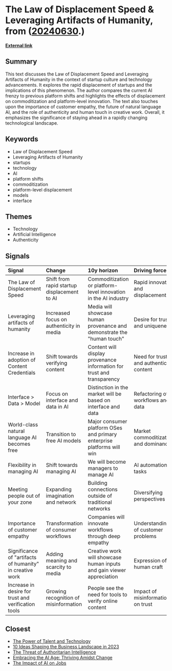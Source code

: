 # __The Law of Displacement Speed & Leveraging Artifacts of Humanity__, from ([20240630](https://kghosh.substack.com/p/20240630).)

__[External link](https://www.implications.com/p/the-law-of-displacement-speed-and?utm_source=substack&utm_medium=email)__



## Summary

This text discusses the Law of Displacement Speed and Leveraging Artifacts of Humanity in the context of startup culture and technology advancements. It explores the rapid displacement of startups and the implications of this phenomenon. The author compares the current AI frenzy to previous platform shifts and highlights the effects of displacement on commoditization and platform-level innovation. The text also touches upon the importance of customer empathy, the future of natural language AI, and the role of authenticity and human touch in creative work. Overall, it emphasizes the significance of staying ahead in a rapidly changing technological landscape.

## Keywords

* Law of Displacement Speed
* Leveraging Artifacts of Humanity
* startups
* technology
* AI
* platform shifts
* commoditization
* platform-level displacement
* models
* interface

## Themes

* Technology
* Artificial Intelligence
* Authenticity

## Signals

| Signal                                                   | Change                                      | 10y horizon                                                            | Driving force                          |
|:---------------------------------------------------------|:--------------------------------------------|:-----------------------------------------------------------------------|:---------------------------------------|
| The Law of Displacement Speed                            | Shift from rapid startup displacement to AI | Commoditization or platform-level innovation in the AI industry        | Rapid innovation and displacement      |
| Leveraging artifacts of humanity                         | Increased focus on authenticity in media    | Media will showcase human provenance and demonstrate the "human touch" | Desire for trust and uniqueness        |
| Increase in adoption of Content Credentials              | Shift towards verifying content             | Content will display provenance information for trust and transparency | Need for trusted and authentic content |
| Interface > Data > Model                                 | Focus on interface and data in AI           | Distinction in the market will be based on interface and data          | Refactoring of workflows and data      |
| World-class natural language AI becomes free             | Transition to free AI models                | Major consumer platform OSes and primary enterprise platforms will win | Market commoditization and dominance   |
| Flexibility in managing AI                               | Shift towards managing AI                   | We will become managers to manage AI                                   | AI automation of tasks                 |
| Meeting people out of your zone                          | Expanding imagination and network           | Building connections outside of traditional networks                   | Diversifying perspectives              |
| Importance of customer empathy                           | Transformation of consumer workflows        | Companies will innovate workflows through deep empathy                 | Understanding of customer problems     |
| Significance of "artifacts of humanity" in creative work | Adding meaning and scarcity to media        | Creative work will showcase human inputs and gain viewer appreciation  | Expression of human craft              |
| Increase in desire for trust and verification tools      | Growing recognition of misinformation       | People see the need for tools to verify online content                 | Impact of misinformation on trust      |

## Closest

* [The Power of Talent and Technology](338c551fe29e9fb73aa8d412dc77788e)
* [10 Ideas Shaping the Business Landscape in 2023](0d5cc4e60484c56f76248ad109ad9c04)
* [The Threat of Authoritarian Intelligence](0ba4fa557cd2aae4760bd7a2abca844e)
* [Embracing the AI Age: Thriving Amidst Change](23a3410059759ba4214235628d4ebd4b)
* [The Impact of AI on Jobs](17cff4adea214f71c7a5eed15307b0e7)